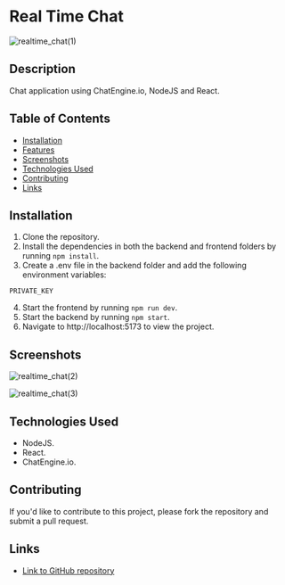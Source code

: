 # Real Time Chat

![realtime_chat(1)](https://user-images.githubusercontent.com/82777262/232262343-b4c5ec2d-cf98-431f-94f4-88959a8b97f4.png)

## Description

Chat application using ChatEngine.io, NodeJS and React.

## Table of Contents

- [Installation](#installation)
- [Features](#features)
- [Screenshots](#screenshots)
- [Technologies Used](#technologies-used)
- [Contributing](#contributing)
- [Links](#links)

## Installation

1. Clone the repository.
2. Install the dependencies in both the backend and frontend folders by running `npm install`.
3. Create a .env file in the backend folder and add the following environment variables:

```
PRIVATE_KEY
```

4. Start the frontend by running `npm run dev`.
5. Start the backend by running `npm start`.
6. Navigate to http://localhost:5173 to view the project.

## Screenshots

![realtime_chat(2)](https://user-images.githubusercontent.com/82777262/232262348-d63c7dc6-3b6f-4b38-8f1e-650f1db5f930.png)

![realtime_chat(3)](https://user-images.githubusercontent.com/82777262/232262351-d72a383f-61ee-4568-8264-85350b263e06.png)

## Technologies Used

- NodeJS.
- React.
- ChatEngine.io.

## Contributing

If you'd like to contribute to this project, please fork the repository and submit a pull request.

## Links

- [Link to GitHub repository](https://github.com/httpsFelipe/custom_t_shirt)
